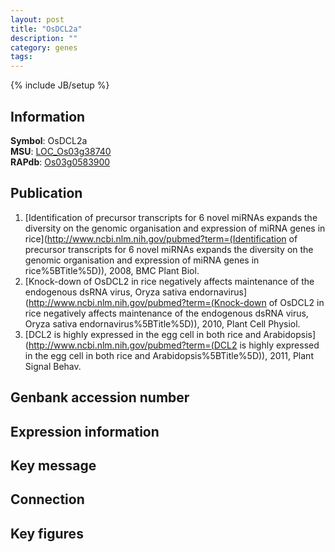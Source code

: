 ```yaml
---
layout: post
title: "OsDCL2a"
description: ""
category: genes
tags: 
---
```

{% include JB/setup %}

## Information
__Symbol__: OsDCL2a  
__MSU__: [LOC_Os03g38740](http://rice.plantbiology.msu.edu/cgi-bin/ORF_infopage.cgi?orf=LOC_Os03g38740)  
__RAPdb__: [Os03g0583900](http://rapdb.dna.affrc.go.jp/viewer/gbrowse_details/irgsp1?name=Os03g0583900)  

## Publication
1. [Identification of precursor transcripts for 6 novel miRNAs expands the diversity on the genomic organisation and expression of miRNA genes in rice](http://www.ncbi.nlm.nih.gov/pubmed?term=(Identification of precursor transcripts for 6 novel miRNAs expands the diversity on the genomic organisation and expression of miRNA genes in rice%5BTitle%5D)), 2008, BMC Plant Biol.
2. [Knock-down of OsDCL2 in rice negatively affects maintenance of the endogenous dsRNA virus, Oryza sativa endornavirus](http://www.ncbi.nlm.nih.gov/pubmed?term=(Knock-down of OsDCL2 in rice negatively affects maintenance of the endogenous dsRNA virus, Oryza sativa endornavirus%5BTitle%5D)), 2010, Plant Cell Physiol.
3. [DCL2 is highly expressed in the egg cell in both rice and Arabidopsis](http://www.ncbi.nlm.nih.gov/pubmed?term=(DCL2 is highly expressed in the egg cell in both rice and Arabidopsis%5BTitle%5D)), 2011, Plant Signal Behav.

## Genbank accession number

## Expression information

## Key message

## Connection

## Key figures


